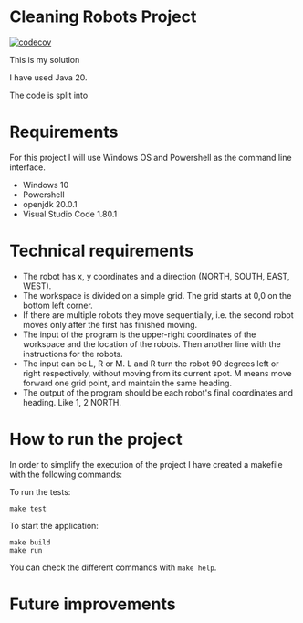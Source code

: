 # Cleaning Robots Project

[![codecov](https://codecov.io/gh/JavierSplvd/java-cleaning-robots/graph/badge.svg?token=0JXJYC79OD)](https://codecov.io/gh/JavierSplvd/java-cleaning-robots)

This is my solution 

I have used Java 20.

The code is split into

# Requirements

For this project I will use Windows OS and Powershell as the command line interface.

- Windows 10
- Powershell
- openjdk 20.0.1
- Visual Studio Code 1.80.1

# Technical requirements

- The robot has x, y coordinates and a direction (NORTH, SOUTH, EAST, WEST).
- The workspace is divided on a simple grid. The grid starts at 0,0 on the bottom left corner.
- If there are multiple robots they move sequentially, i.e. the second robot moves only after the first has finished moving.
- The input of the program is the upper-right coordinates of the workspace and the location of the robots. Then another line with the instructions for the robots.
- The input can be L, R or M. L and R turn the robot 90 degrees left or right respectively, without moving from its current spot. M means move forward one grid point, and maintain the same heading.
- The output of the program should be each robot's final coordinates and heading. Like 1, 2 NORTH.

# How to run the project

In order to simplify the execution of the project I have created a makefile with the following commands:

To run the tests:

```
make test
```

To start the application:

```
make build
make run
```
You can check the different commands with `make help`.


# Future improvements